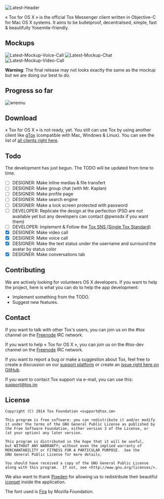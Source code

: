![Latest-Header](https://raw.githubusercontent.com/Tox/Tox-OSX/master/Resources/Latest-Header.jpg)

« Tox for OS X » is the official Tox Messenger client written in Objective-C for Mac OS X systems. It aims to be bulletproof, decentralised, simple, fast & beautifully Yosemite-friendly.

Mockups
-------

![Latest-Mockup-Voice-Call](https://github.com/Tox/Tox-OSX/raw/master/Resources/Latest-Mockup-Voice-Call.png)
![Latest-Mockup-Chat](https://raw.githubusercontent.com/Tox/Tox-OSX/master/Resources/Latest-Mockup-Chat.png)
![Latest-Mockup-Video-Call](https://github.com/Tox/Tox-OSX/raw/master/Resources/Latest-Mockup-Video-Call.png)

<b>Warning</b>: The final release may not looks exactly the same as the mockup but we are doing our best to do.

Progress so far
-----------
![wrennu](https://cloud.githubusercontent.com/assets/2031258/5237325/fd58d030-7831-11e4-8352-c8712e1f25c2.png)

Download
------------

« Tox for OS X » is not ready, yet. You still can use Tox by using another client like [qTox](https://wiki.tox.im/QTox) (compatible with Mac, Windows & Linux). You can see the list of [all clients right here](https://wiki.tox.im/Client).

Todo
-------

The development has just begun. The TODO will be updated from time to time.

- [ ] DESIGNER: Make inline medias & file transfert
- [ ] DESIGNER: Make group chat (with Mr. Kaplan)
- [ ] DESIGNER: Make profile page
- [ ] DESIGNER: Make search engine
- [ ] DESIGNER: Make a lock screen protected with password
- [ ] DEVELOPER: Replicate the design at the perfection (PSD are not available yet but any developers can contact @pwnsdx if you want them)
- [ ] DEVELOPER: Implement & Follow the [Tox SNS (Single Tox Standard)](https://github.com/Tox/Tox-STS/blob/master/STS.md)
- [x] DESIGNER: Make video call
- [x] DESIGNER: Make voice call
- [x] DESIGNER: Make the text status under the username and surround the avatar by status color
- [x] DESIGNER: Make conversations tab

Contributing
------------

We are actively looking for volunteers OS X developers. If you want to help the project, here is what you can do to help the app development:
- Implement something from the TODO.
- Suggest new features.

Contact
-------

If you want to talk with other Tox's users, you can join us on the #tox channel on the [Freenode](https://freenode.net/) IRC network.

If you want to help « Tox for OS X », you can join us on the #tox-dev channel on the [Freenode](https://freenode.net/) IRC network.

If you want to report a bug or make a suggestion about Tox, feel free to create a discussion on our [support platform](https://support.tox.im) or create an [issue right here on GitHub](https://github.com/Tox/Tox-OSX/issues).

If you want to contact Tox support via e-mail, you can use this: [support@tox.im](mailto:support@tox.im)

License
-------

    Copyright (C) 2014 Tox Foundation <support@tox.im>

    This program is free software: you can redistribute it and/or modify
    it under the terms of the GNU General Public License as published by
    the Free Software Foundation, either version 3 of the License, or
    (at your option) any later version.

    This program is distributed in the hope that it will be useful,
    but WITHOUT ANY WARRANTY; without even the implied warranty of
    MERCHANTABILITY or FITNESS FOR A PARTICULAR PURPOSE.  See the
    GNU General Public License for more details.

    You should have received a copy of the GNU General Public License
    along with this program.  If not, see <http://www.gnu.org/licenses/>.
    
We also want to thank [Pixeden](http://www.pixeden.com/) for allowing us to redistribute their beautiful [iconset](http://www.pixeden.com/icon-fonts/stroke-7-icon-font-set) inside the application.

The font used is [Fira](https://mozilla.github.io/Fira/) by Mozilla Foundation.
